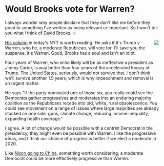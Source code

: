 # Would Brooks vote for Warren?
I always wonder why people disclaim that they don't like me before they point to something I've written as being relevant or important. So I won't tell you what I think of David Brooks. :boom: 

<img src="http://scripting.com/images/2019/06/05/elizabethWarren.png" border="0" align="right"><a href="https://www.nytimes.com/2019/10/17/opinion/trump-warren-2020.html">His column</a> in today's NYT is worth reading. He asks if it's Trump v Warren, who he, a moderate Republican, will vote for. I'll save you the suspense, it's Warren. Good, Brooks has a soul and isn't an idiot. 

Four years of Warren, who imho likely will be as ineffective a president as Jimmy Carter, is way better than four years of the accelerated lunacy of Trump. The United States, seriously, would not survive that. I don't think we'll survive another 1.5 years, which is why impeachment and removal is an urgent matter. 

He says "If the party nominated one of those six, you really could see the Democrats gather progressives and moderates into an enduring majority coalition as the Republicans recede into old, white, rural obsolescence. You could see movement on a range of issues where large majorities are already stacked on one side: guns, climate change, reducing income inequality, expanding health coverage." 

I agree. A lot of change would be possible with a centrist Democrat in the presidency, they might even be possible with Warren. I like the progressive ideas, and I think our chance of progress is better if we elect a moderate in 2020. 

Like <a href="https://en.wikipedia.org/wiki/Nixon_goes_to_China">Nixon going to China</a>, something worth considering, a moderate Democrat could be more effectively progressive than Warren. 

